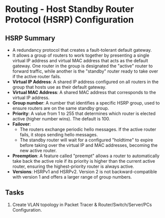 # Routing - Host Standby Router Protocol (HSRP) Configuration

## HSRP Summary
+ A redundancy protocol that creates a fault-tolerant default gateway.
+ It allows a group of routers to work together by presenting a single virtual IP address and virtual MAC address that acts as the default gateway. 
One router in the group is designated the "active" router to forward traffic, while another is the "standby" router ready to take over if the active router fails.
+ **Virtual IP Address**: A shared IP address configured on all routers in the group that hosts use as their default gateway.
+ **Virtual MAC Address**: A shared MAC address that corresponds to the virtual IP address. 
+ **Group number**: A number that identifies a specific HSRP group, used to ensure routers are on the same standby group. 
+ **Priority**: A value from 1 to 255 that determines which router is elected active (higher number wins). The default is 100.
+ **Failover**: 
	- The routers exchange periodic hello messages. If the active router fails, it stops sending hello messages. 
	- The standby router will wait for a configured "holdtime" to expire before taking over the virtual IP and MAC addresses, becoming the new active router. 
+ **Preemption**: A feature called "preempt" allows a router to automatically take back the active role if its priority is higher than the current active router, ensuring the highest-priority router is always active. 
+ **Versions**: HSRPv1 and HSRPv2. Version 2 is not backward-compatible with version 1 and offers a larger range of group numbers. 


## Tasks
1. Create VLAN topology in Packet Tracer & Router/Switch/Server/PCs Configuration.